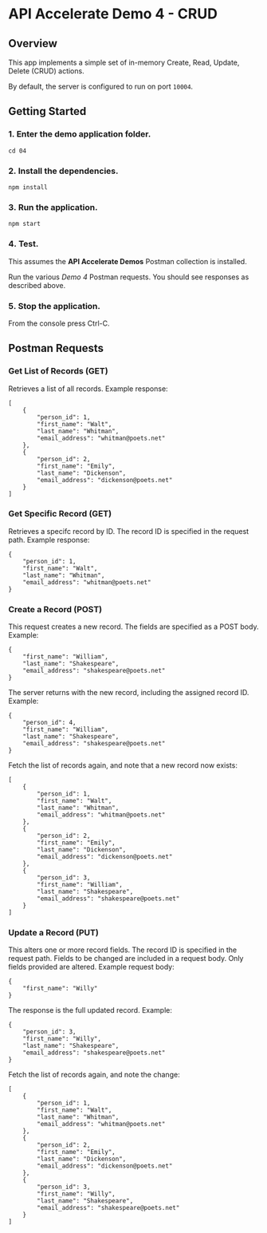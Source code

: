 # API Accelerate Demo 4 - CRUD

## Overview
This app implements a simple set of in-memory Create, Read, Update, Delete (CRUD) actions. 

By default, the server is configured to run on port `10004`. 

## Getting Started
### 1․ Enter the demo application folder. 

```
cd 04
```

### 2․ Install the dependencies. 

```
npm install
```

### 3․ Run the application. 

```
npm start
```

### 4․ Test. 
This assumes the **API Accelerate Demos** Postman collection is installed. 

Run the various *Demo 4* Postman requests. You should see responses as described above. 

### 5․ Stop the application. 

From the console press Ctrl-C. 

## Postman Requests
### Get List of Records (GET)
Retrieves a list of all records. Example response:

```
[
    {
        "person_id": 1,
        "first_name": "Walt",
        "last_name": "Whitman",
        "email_address": "whitman@poets.net"
    },
    {
        "person_id": 2,
        "first_name": "Emily",
        "last_name": "Dickenson",
        "email_address": "dickenson@poets.net"
    }
]
```

### Get Specific Record (GET)
Retrieves a specifc record by ID. The record ID is specified in the request path. Example response:

```
{
    "person_id": 1,
    "first_name": "Walt",
    "last_name": "Whitman",
    "email_address": "whitman@poets.net"
}
```

### Create a Record (POST)
This request creates a new record. The fields are specified as a POST body. Example:

```
{
    "first_name": "William",
    "last_name": "Shakespeare",
    "email_address": "shakespeare@poets.net"
}
```

The server returns with the new record, including the assigned record ID. Example: 

```
{
    "person_id": 4,
    "first_name": "William",
    "last_name": "Shakespeare",
    "email_address": "shakespeare@poets.net"
}
```

Fetch the list of records again, and note that a new record now exists:

```
[
    {
        "person_id": 1,
        "first_name": "Walt",
        "last_name": "Whitman",
        "email_address": "whitman@poets.net"
    },
    {
        "person_id": 2,
        "first_name": "Emily",
        "last_name": "Dickenson",
        "email_address": "dickenson@poets.net"
    },
    {
        "person_id": 3,
        "first_name": "William",
        "last_name": "Shakespeare",
        "email_address": "shakespeare@poets.net"
    }
]
```

### Update a Record (PUT)
This alters one or more record fields. The record ID is specified in the request path. Fields to be changed are included in a request body. Only fields provided are altered. 
Example request body:

```
{
    "first_name": "Willy"
}
```

The response is the full updated record. Example:

```
{
    "person_id": 3,
    "first_name": "Willy",
    "last_name": "Shakespeare",
    "email_address": "shakespeare@poets.net"
}
```

Fetch the list of records again, and note the change:

```
[
    {
        "person_id": 1,
        "first_name": "Walt",
        "last_name": "Whitman",
        "email_address": "whitman@poets.net"
    },
    {
        "person_id": 2,
        "first_name": "Emily",
        "last_name": "Dickenson",
        "email_address": "dickenson@poets.net"
    },
    {
        "person_id": 3,
        "first_name": "Willy",
        "last_name": "Shakespeare",
        "email_address": "shakespeare@poets.net"
    }
]
```
